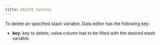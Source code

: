 ```yaml
---
title: DELETE hashkey  
---
```


To delete an specified stash variable. Data editor has the following key:    

* **key**: key to delete, value column has to be filled with the desired stash variable.

